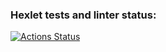 ### Hexlet tests and linter status:

[![Actions Status](https://github.com/ikniaziuk/devops-for-programmers-project-lvl2/workflows/hexlet-check/badge.svg)](https://github.com/ikniaziuk/devops-for-programmers-project-lvl2/actions)
